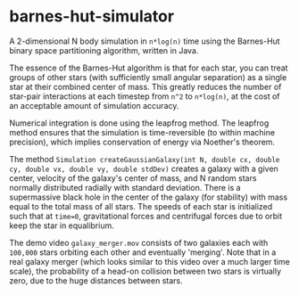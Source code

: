 # barnes-hut-simulator
A 2-dimensional N body simulation in `n*log(n)` time using the Barnes-Hut binary space partitioning algorithm, written in Java.

The essence of the Barnes-Hut
algorithm is that for each star, you can treat groups of other stars (with sufficiently small angular separation) as a single star at their
combined center of mass. This greatly reduces the number of star-pair interactions at each timestep from `n^2` to `n*log(n)`, at the cost of an
acceptable amount of simulation accuracy.

Numerical integration is done using the leapfrog method. The leapfrog method ensures that the simulation is time-reversible
(to within machine precision), which implies conservation of energy via Noether's theorem.

The method `Simulation createGaussianGalaxy(int N, double cx, double cy, double vx, double vy, double stdDev)` creates a galaxy with a given
center, velocity of the galaxy's center of mass, and N random stars normally distributed radially with standard deviation. There is a 
supermassive black hole in the center of the galaxy (for stability) with mass equal to the total mass of all stars. The speeds of each 
star is initialized such that at `time=0`, gravitational forces and centrifugal forces due to orbit keep the star in equalibrium. 

The demo video `galaxy_merger.mov` consists of two galaxies each with `100,000` stars orbiting each other and eventually 'merging'.
Note that in a real galaxy merger (which looks similar to this video over a much larger time scale), the probability of a head-on collision between 
two stars is virtually zero, due to the huge distances between stars. 
